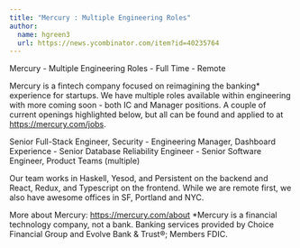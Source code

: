 ```yaml
---
title: "Mercury : Multiple Engineering Roles"
author:
  name: hgreen3
  url: https://news.ycombinator.com/item?id=40235764
---
```

Mercury - Multiple Engineering Roles - Full Time - Remote

Mercury is a fintech company focused on reimagining the banking* experience for startups. We have multiple roles available within engineering with more coming soon - both IC and Manager positions. A couple of current openings highlighted below, but all can be found and applied to at <a href="https:&#x2F;&#x2F;mercury.com&#x2F;jobs" rel="nofollow">https:&#x2F;&#x2F;mercury.com&#x2F;jobs</a>.

Senior Full-Stack Engineer, Security - Engineering Manager, Dashboard Experience - Senior Database Reliability Engineer - Senior Software Engineer, Product Teams (multiple)

Our team works in Haskell, Yesod, and Persistent on the backend and React, Redux, and Typescript on the frontend. While we are remote first, we also have awesome offices in SF, Portland and NYC.

More about Mercury: <a href="https:&#x2F;&#x2F;mercury.com&#x2F;about" rel="nofollow">https:&#x2F;&#x2F;mercury.com&#x2F;about</a>
*Mercury is a financial technology company, not a bank. Banking services provided by Choice Financial Group and Evolve Bank &amp; Trust®; Members FDIC.

